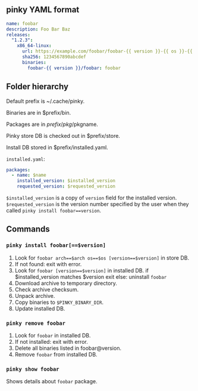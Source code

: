 ## pinky YAML format

```yaml
name: foobar
description: Foo Bar Baz
releases:
  "1.2.3":
    x86_64-linux:
      url: https://example.com/foobar/foobar-{{ version }}-{{ os }}-{{ arch }}.tar.gz
      sha256: 1234567890abcdef
      binaries:
        foobar-{{ version }}/foobar: foobar
```

## Folder hierarchy

Default prefix is ~/.cache/pinky.

Binaries are in $prefix/bin.

Packages are in $prefix/pkg/$pkgname.

Pinky store DB is checked out in $prefix/store.

Install DB stored in $prefix/installed.yaml.

`installed.yaml`:

```yaml
packages:
  - name: $name
    installed_version: $installed_version
    requested_version: $requested_version
```

`$installed_version` is a copy of `version` field for the installed version.
`$requested_version` is the version number specified by the user when they called `pinky install foobar==version`.

## Commands

### `pinky install foobar[==$version]`

1. Look for `foobar arch==$arch os==$os [version==$version]` in store DB.
2. If not found: exit with error.
3. Look for `foobar [version==$version]` in installed DB.
    if $installed_version matches $version
        exit
    else:
        uninstall `foobar`
4. Download archive to temporary directory.
5. Check archive checksum.
6. Unpack archive.
7. Copy binaries to `$PINKY_BINARY_DIR`.
8. Update installed DB.

### `pinky remove foobar`

1. Look for `foobar` in installed DB.
2. If not installed: exit with error.
3. Delete all binaries listed in foobar@version.
4. Remove `foobar` from installed DB.

### `pinky show foobar`

Shows details about `foobar` package.
